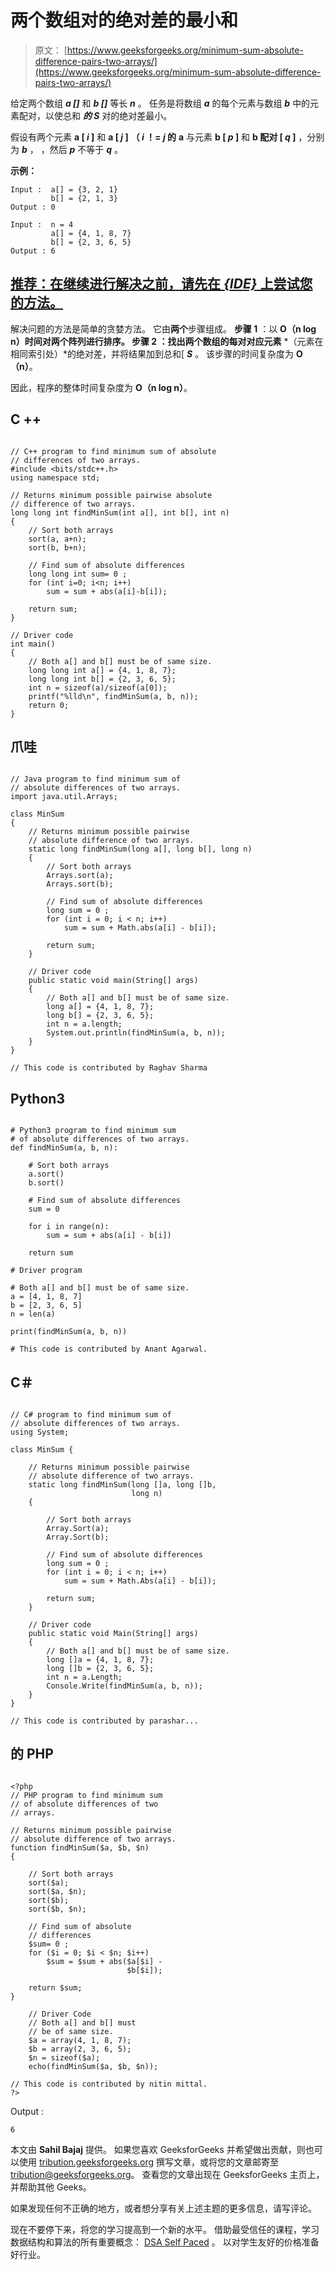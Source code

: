 # 两个数组对的绝对差的最小和

> 原文： [https://www.geeksforgeeks.org/minimum-sum-absolute-difference-pairs-two-arrays/](https://www.geeksforgeeks.org/minimum-sum-absolute-difference-pairs-two-arrays/)

给定两个数组 ***a []*** 和 ***b []*** 等长 ***n*** 。 任务是将数组 ***a*** 的每个元素与数组 ***b*** 中的元素配对，以使总和 *****的 S***** 对的绝对差最小。

假设有两个元素 **a [ *i* ]** 和 **a [ *j* ]** **（ *i* ！= *j* 的** **a** 与元素 **b [ *p* ]** 和 **b 配对 [ *q* ]** ，分别为 ***b*** ，
，然后 ***p*** 不等于 ***q*** 。

**示例：**

```
Input :  a[] = {3, 2, 1}
         b[] = {2, 1, 3}
Output : 0

Input :  n = 4
         a[] = {4, 1, 8, 7}
         b[] = {2, 3, 6, 5}
Output : 6

```

## [推荐：在继续进行解决之前，请先在 ***<u>{IDE}</u>*** 上尝试您的方法。](https://ide.geeksforgeeks.org/)

解决问题的方法是简单的贪婪方法。 它由**两个**步骤组成。
**步骤 1** ：以 **O（n log n）**时间对两个阵列进行排序。
**步骤 2** ：找出两个数组的每对**对应元素** *（元素在相同索引处）*的绝对差，并将结果加到总和[ ***S*** 。 该步骤的时间复杂度为 **O（n）**。

因此，程序的整体时间复杂度为 **O（n log n）**。

## C ++

```

// C++ program to find minimum sum of absolute 
// differences of two arrays. 
#include <bits/stdc++.h> 
using namespace std; 

// Returns minimum possible pairwise absolute 
// difference of two arrays. 
long long int findMinSum(int a[], int b[], int n) 
{ 
    // Sort both arrays 
    sort(a, a+n); 
    sort(b, b+n); 

    // Find sum of absolute differences 
    long long int sum= 0 ; 
    for (int i=0; i<n; i++) 
        sum = sum + abs(a[i]-b[i]); 

    return sum; 
} 

// Driver code 
int main() 
{ 
    // Both a[] and b[] must be of same size. 
    long long int a[] = {4, 1, 8, 7}; 
    long long int b[] = {2, 3, 6, 5}; 
    int n = sizeof(a)/sizeof(a[0]); 
    printf("%lld\n", findMinSum(a, b, n)); 
    return 0; 
} 

```

## 爪哇

```

// Java program to find minimum sum of 
// absolute differences of two arrays. 
import java.util.Arrays; 

class MinSum 
{ 
    // Returns minimum possible pairwise  
    // absolute difference of two arrays. 
    static long findMinSum(long a[], long b[], long n) 
    { 
        // Sort both arrays 
        Arrays.sort(a); 
        Arrays.sort(b); 

        // Find sum of absolute differences 
        long sum = 0 ; 
        for (int i = 0; i < n; i++) 
            sum = sum + Math.abs(a[i] - b[i]); 

        return sum; 
    } 

    // Driver code 
    public static void main(String[] args)  
    { 
        // Both a[] and b[] must be of same size. 
        long a[] = {4, 1, 8, 7}; 
        long b[] = {2, 3, 6, 5}; 
        int n = a.length; 
        System.out.println(findMinSum(a, b, n)); 
    }     
} 

// This code is contributed by Raghav Sharma 

```

## Python3

```

# Python3 program to find minimum sum  
# of absolute differences of two arrays. 
def findMinSum(a, b, n): 

    # Sort both arrays 
    a.sort() 
    b.sort() 

    # Find sum of absolute differences 
    sum = 0

    for i in range(n): 
        sum = sum + abs(a[i] - b[i]) 

    return sum

# Driver program 

# Both a[] and b[] must be of same size. 
a = [4, 1, 8, 7] 
b = [2, 3, 6, 5] 
n = len(a) 

print(findMinSum(a, b, n)) 

# This code is contributed by Anant Agarwal. 

```

## C＃

```

// C# program to find minimum sum of 
// absolute differences of two arrays. 
using System; 

class MinSum { 

    // Returns minimum possible pairwise  
    // absolute difference of two arrays. 
    static long findMinSum(long []a, long []b, 
                           long n) 
    { 

        // Sort both arrays 
        Array.Sort(a); 
        Array.Sort(b); 

        // Find sum of absolute differences 
        long sum = 0 ; 
        for (int i = 0; i < n; i++) 
            sum = sum + Math.Abs(a[i] - b[i]); 

        return sum; 
    } 

    // Driver code 
    public static void Main(String[] args)  
    { 
        // Both a[] and b[] must be of same size. 
        long []a = {4, 1, 8, 7}; 
        long []b = {2, 3, 6, 5}; 
        int n = a.Length; 
        Console.Write(findMinSum(a, b, n)); 
    }  
} 

// This code is contributed by parashar... 

```

## 的 PHP

```

<?php 
// PHP program to find minimum sum  
// of absolute differences of two  
// arrays. 

// Returns minimum possible pairwise 
// absolute difference of two arrays. 
function findMinSum($a, $b, $n) 
{ 

    // Sort both arrays 
    sort($a);  
    sort($a, $n); 
    sort($b);  
    sort($b, $n); 

    // Find sum of absolute  
    // differences 
    $sum= 0 ; 
    for ($i = 0; $i < $n; $i++) 
        $sum = $sum + abs($a[$i] -  
                          $b[$i]); 

    return $sum; 
} 

    // Driver Code 
    // Both a[] and b[] must 
    // be of same size. 
    $a = array(4, 1, 8, 7); 
    $b = array(2, 3, 6, 5); 
    $n = sizeof($a); 
    echo(findMinSum($a, $b, $n)); 

// This code is contributed by nitin mittal. 
?> 

```

Output :

```
6

```

本文由 **Sahil Bajaj** 提供。 如果您喜欢 GeeksforGeeks 并希望做出贡献，则也可以使用 [tribution.geeksforgeeks.org](http://www.contribute.geeksforgeeks.org) 撰写文章，或将您的文章邮寄至 tribution@geeksforgeeks.org。 查看您的文章出现在 GeeksforGeeks 主页上，并帮助其他 Geeks。

如果发现任何不正确的地方，或者想分享有关上述主题的更多信息，请写评论。

现在不要停下来，将您的学习提高到一个新的水平。 借助最受信任的课程，学习数据结构和算法的所有重要概念： [DSA Self Paced](https://practice.geeksforgeeks.org/courses/dsa-self-paced?utm_source=geeksforgeeks&utm_medium=article&utm_campaign=gfg_article_dsa_content_bottom) 。 以对学生友好的价格准备好行业。